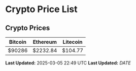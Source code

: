 # Crypto Price List

## Crypto Prices
| Bitcoin | Ethereum | Litecoin |
| ------- | -------- | -------- |
| $90286 | $2232.84 | $104.77 |
**Last Updated:** 2025-03-05 22:49 UTC
**Last Updated:** $DATE$
